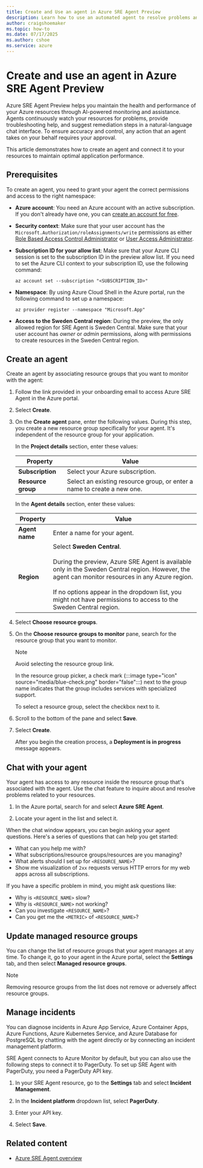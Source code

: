 ```yaml
---
title: Create and Use an agent in Azure SRE Agent Preview
description: Learn how to use an automated agent to resolve problems and keep your apps running in Azure.
author: craigshoemaker
ms.topic: how-to
ms.date: 07/17/2025
ms.author: cshoe
ms.service: azure
---
```


# Create and use an agent in Azure SRE Agent Preview

Azure SRE Agent Preview helps you maintain the health and performance of your Azure resources through AI-powered monitoring and assistance. Agents continuously watch your resources for problems, provide troubleshooting help, and suggest remediation steps in a natural-language chat interface. To ensure accuracy and control, any action that an agent takes on your behalf requires your approval.

This article demonstrates how to create an agent and connect it to your resources to maintain optimal application performance.

## Prerequisites

To create an agent, you need to grant your agent the correct permissions and access to the right namespace:

* **Azure account**: You need an Azure account with an active subscription. If you don't already have one, you can [create an account for free](https://azure.microsoft.com/free/?WT.mc_id=A261C142F).

* **Security context**: Make sure that your user account has the `Microsoft.Authorization/roleAssignments/write` permissions as either [Role Based Access Control Administrator](/azure/role-based-access-control/built-in-roles) or [User Access Administrator](/azure/role-based-access-control/built-in-roles).

* **Subscription ID for your allow list**: Make sure that your Azure CLI session is set to the subscription ID in the preview allow list. If you need to set the Azure CLI context to your subscription ID, use the following command:

    ```azurecli  
    az account set --subscription "<SUBSCRIPTION_ID>"
    ```

* **Namespace**: By using Azure Cloud Shell in the Azure portal, run the following command to set up a namespace:

    ```azurecli  
    az provider register --namespace "Microsoft.App"
    ```

* **Access to the Sweden Central region**: During the preview, the only allowed region for SRE Agent is Sweden Central. Make sure that your user account has *owner* or *admin* permissions, along with permissions to create resources in the Sweden Central region.

## Create an agent

Create an agent by associating resource groups that you want to monitor with the agent:

1. Follow the link provided in your onboarding email to access Azure SRE Agent in the Azure portal.

1. Select **Create**.

1. On the **Create agent** pane, enter the following values. During this step, you create a new resource group specifically for your agent. It's independent of the resource group for your application.

    In the **Project details** section, enter these values:

    | Property | Value |
    |---|---|
    | **Subscription** | Select your Azure subscription. |
    | **Resource group** | Select an existing resource group, or enter a name to create a new one. |

    In the **Agent details** section, enter these values:

    | Property | Value |
    |---|---|
    | **Agent name** | Enter a name for your agent. |
    | **Region** | Select **Sweden Central**.<br><br>During the preview, Azure SRE Agent is available only in the Sweden Central region. However, the agent can monitor resources in any Azure region.<br><br>If no options appear in the dropdown list, you might not have permissions to access to the Sweden Central region. |

1. Select **Choose resource groups**.

1. On the **Choose resource groups to monitor** pane, search for the resource group that you want to monitor.

    > [!NOTE]
    > Avoid selecting the resource group link.

    In the resource group picker, a check mark (:::image type="icon" source="media/blue-check.png" border="false":::) next to the group name indicates that the group includes services with specialized support.

    To select a resource group, select the checkbox next to it.

1. Scroll to the bottom of the pane and select **Save**.

1. Select **Create**.

    After you begin the creation process, a **Deployment is in progress** message appears.

## Chat with your agent

Your agent has access to any resource inside the resource group that's associated with the agent. Use the chat feature to inquire about and resolve problems related to your resources.

1. In the Azure portal, search for and select **Azure SRE Agent**.

1. Locate your agent in the list and select it.

When the chat window appears, you can begin asking your agent questions. Here's a series of questions that can help you get started:

* What can you help me with?
* What subscriptions/resource groups/resources are you managing?
* What alerts should I set up for `<RESOURCE_NAME>`?
* Show me visualization of `2xx` requests versus HTTP errors for my web apps across all subscriptions.

If you have a specific problem in mind, you might ask questions like:

* Why is `<RESOURCE_NAME>` slow?
* Why is `<RESOURCE_NAME>` not working?
* Can you investigate `<RESOURCE_NAME>`?
* Can you get me the `<METRIC>` of `<RESOURCE_NAME>`?

## Update managed resource groups

You can change the list of resource groups that your agent manages at any time. To change it, go to your agent in the Azure portal, select the **Settings** tab, and then select **Managed resource groups**.

> [!NOTE]
> Removing resource groups from the list does not remove or adversely affect resource groups.

## Manage incidents

You can diagnose incidents in Azure App Service, Azure Container Apps, Azure Functions, Azure Kubernetes Service, and Azure Database for PostgreSQL by chatting with the agent directly or by connecting an incident management platform.

SRE Agent connects to Azure Monitor by default, but you can also use the following steps to connect it to PagerDuty. To set up SRE Agent with PagerDuty, you need a PagerDuty API key.  

1. In your SRE Agent resource, go to the **Settings** tab and select **Incident Management**.

1. In the **Incident platform** dropdown list, select **PagerDuty**.

1. Enter your API key.

1. Select **Save**.

## Related content

* [Azure SRE Agent overview](./overview.md)
